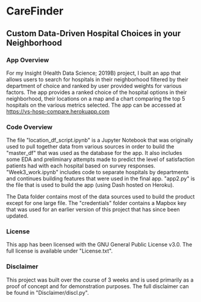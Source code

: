 # CareFinder
## Custom Data-Driven Hospital Choices in your Neighborhood

### App Overview
For my Insight (Health Data Science; 2019B) project, I built an app that allows users to search for hospitals in their neighborhood filtered by their department of choice and ranked by user provided weights for various factors. The app provides a ranked choice of the hospital options in their neighborhood, their locations on a map and a chart comparing the top 5 hospitals on the various metrics selected. The app can be accessed at https://vs-hosp-compare.herokuapp.com

### Code Overview
The file "location_df_script.ipynb" is a Jupyter Notebook that was originally used to pull together data from various sources in order to build the "master_df" that was used as the database for the app. It also includes some EDA and preliminary attempts made to predict the level of satisfaction patients had with each hospital based on survey responses. "Week3_work.ipynb" includes code to separate hospitals by departments and continues building features that were used in the final app. "app2.py" is the file that is used to build the app (using Dash hosted on Heroku).

The Data folder contains most of the data sources used to build the product except for one large file. The "credentials" folder contains a Mapbox key that was used for an earlier version of this project that has since been updated.

### License
This app has been licensed with the GNU General Public License v3.0. The full license is available under "License.txt".

### Disclaimer
This project was built over the course of 3 weeks and is used primarily as a proof of concept and for demonstration purposes. The full disclaimer can be found in "Disclaimer/discl.py".
